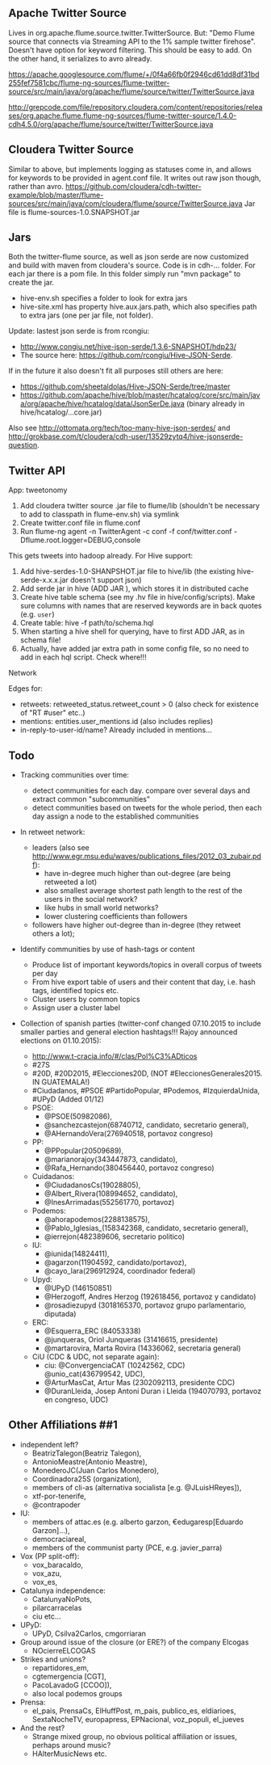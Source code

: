 ## Apache Twitter Source ##
Lives in org.apache.flume.source.twitter.TwitterSource. But: "Demo Flume source that connects via Streaming API to the 1% sample twitter firehose". Doesn't have option for keyword filtering. This should be easy to add. On the other hand, it serializes to avro already.

https://apache.googlesource.com/flume/+/0f4a66fb0f2946cd61dd8df31bd255fef7581cbc/flume-ng-sources/flume-twitter-source/src/main/java/org/apache/flume/source/twitter/TwitterSource.java

http://grepcode.com/file/repository.cloudera.com/content/repositories/releases/org.apache.flume.flume-ng-sources/flume-twitter-source/1.4.0-cdh4.5.0/org/apache/flume/source/twitter/TwitterSource.java

## Cloudera Twitter Source ##
Similar to above, but implements logging as statuses come in, and allows for keywords to be provided in agent.conf file. It writes out raw json though, rather than avro.
https://github.com/cloudera/cdh-twitter-example/blob/master/flume-sources/src/main/java/com/cloudera/flume/source/TwitterSource.java
Jar file is flume-sources-1.0.SNAPSHOT.jar

## Jars
Both the twitter-flume source, as well as json serde are now customized and build with maven from cloudera's source. Code is in cdh-... folder. For each jar there is a pom file. In this folder simply run "mvn package" to create the jar.

- hive-env.sh specifies a folder to look for extra jars
- hive-site.xml has property hive.aux.jars.path, which also specifies path to extra jars (one per jar file, not folder).

Update: lastest json serde is from rcongiu: 

- http://www.congiu.net/hive-json-serde/1.3.6-SNAPSHOT/hdp23/
- The source here: https://github.com/rcongiu/Hive-JSON-Serde. 

If in the future it also doesn't fit all purposes still others are here:

- https://github.com/sheetaldolas/Hive-JSON-Serde/tree/master
- https://github.com/apache/hive/blob/master/hcatalog/core/src/main/java/org/apache/hive/hcatalog/data/JsonSerDe.java (binary already in hive/hcatalog/...core.jar)

Also see http://ottomata.org/tech/too-many-hive-json-serdes/ and http://grokbase.com/t/cloudera/cdh-user/13529zytq4/hive-jsonserde-question.

## Twitter API ##

App: tweetonomy

1. Add cloudera twitter source .jar file to flume/lib (shouldn't be necessary to add to classpath in flume-env.sh) via symlink
2. Create twitter.conf file in flume.conf
3. Run flume-ng agent -n TwitterAgent -c conf -f conf/twitter.conf -Dflume.root.logger=DEBUG,console

This gets tweets into hadoop already. For Hive support:

1. Add hive-serdes-1.0-SHANPSHOT.jar file to hive/lib (the existing hive-serde-x.x.x.jar doesn't support json)
2. Add serde jar in hive (ADD JAR <path to serde.jar>), which stores it in distributed cache
3. Create hive table schema (see my .hv file in hive/config/scripts). Make sure columns with names that are reserved keywords are in back quotes (e.g. `user`)
4. Create table: hive -f path/to/schema.hql
5. When starting a hive shell for querying, have to first ADD JAR, as in schema file!
6. Actually, have added jar extra path in some config file, so no need to add in each hql script. Check where!!! 

Network

Edges for:
- retweets: retweeted_status.retweet_count > 0 (also check for existence of "RT #user" etc..)
- mentions: entities.user_mentions.id (also includes replies)
- in-reply-to-user-id/name? Already included in mentions...

## Todo ##
- Tracking communities over time: 
    - detect communities for each day. compare over several days and extract common "subcommunities"
    - detect communities based on tweets for the whole period, then each day assign a node to
    the established communities


- In retweet network:
    + leaders (also see http://www.egr.msu.edu/waves/publications_files/2012_03_zubair.pdf): 
        + have in-degree much higher than out-degree (are being retweeted a lot) 
        + also smallest average shortest path length to the rest of the users in the social network?
        + like hubs in small world networks?
        + lower clustering coefficients than followers
    + followers have higher out-degree than in-degree (they retweet others a lot); 

- Identify communities by use of hash-tags or content
    + Produce list of important keywords/topics in overall corpus of tweets per day
    + From hive export table of users and their content that day, i.e. hash tags, identified topics etc.
    + Cluster users by common topics
    + Assign user a cluster label

- Collection of spanish parties (twitter-conf changed 07.10.2015 to include smaller parties and general election hashtags!!! Rajoy announced elections on 01.10.2015):
    - http://www.t-cracia.info/#/clas/Pol%C3%ADticos
    - #27S
    - #20D, #20D2015, #Elecciones20D, (NOT #EleccionesGenerales2015. IN GUATEMALA!)
    - #Ciudadanos, #PSOE #PartidoPopular, #Podemos, #IzquierdaUnida, #UPyD (Added 01/12)
    - PSOE: 
        -  @PSOE(50982086), 
        -  @sanchezcastejon(68740712, candidato, secretario general), 
        -  @AHernandoVera(276940518, portavoz congreso)
    - PP: 
        - @PPopular(20509689), 
        - @marianorajoy(343447873, candidato), 
        - @Rafa_Hernando(380456440, portavoz congreso)
    - Cuidadanos: 
        - @CiudadanosCs(19028805), 
        - @Albert_Rivera(108994652, candidato), 
        - @InesArrimadas(552561770, portavoz)
    - Podemos: 
        - @ahorapodemos(2288138575), 
        - @Pablo_Iglesias_(158342368, candidato, secretario general), 
        - @ierrejon(482389606, secretario politico)
    - IU: 
        - @iunida(14824411), 
        - @agarzon(11904592, candidato/portavoz), 
        - @cayo_lara(296912924, coordinador federal)
    - Upyd:
        - @UPyD (146150851)
        - @Herzogoff, Andres Herzog (192618456, portavoz y candidato)
        - @rosadiezupyd (3018165370, portavoz grupo parlamentario, diputada)
    - ERC:
        - @Esquerra_ERC (84053338)
        - @junqueras, Oriol Junqueras (31416615, presidente)
        - @martarovira, Marta Rovira (14336062, secretaria general)
    - CiU (CDC & UDC, not separate again):
        - ciu: @ConvergenciaCAT (10242562, CDC) @unio_cat(436799542, UDC), 
        - @ArturMasCat, Artur Mas (2302092113, presidente CDC)
        - @DuranLleida, Josep Antoni Duran i Lleida (194070793, portavoz en congreso, UDC)

## Other Affiliations ##1
- independent left? 
    - BeatrizTalegon(Beatriz Talegon), 
    - AntonioMeastre(Antonio Meastre), 
    - MonederoJC(Juan Carlos Monedero), 
    - Coordinadora25S (organization), 
    - members of cli-as (alternativa socialista [e.g. @JLuisHReyes]), 
    - xtf-por-tenerife, 
    - @contrapoder
- IU: 
    - members of attac.es (e.g. alberto garzon, €edugaresp[Eduardo Garzon]...), 
    - democraciareal, 
    - members of the communist party (PCE, e.g. javier_parra)
- Vox (PP split-off): 
    - vox_baracaldo, 
    - vox_azu, 
    - vox_es, 
- Catalunya independence: 
    - CatalunyaNoPots, 
    - pilarcarracelas
    - ciu etc... 
- UPyD:
    - UPyD, Csilva2Carlos, cmgorriaran
- Group around issue of the closure (or ERE?) of the company Elcogas 
    - NOcierreELCOGAS
- Strikes and unions? 
    - repartidores_em, 
    - cgtemergencia [CGT], 
    - PacoLavadoG [CCOO]), 
    - also local podemos groups
- Prensa:
    - el_pais, PrensaCs, ElHuffPost, m_pais, publico_es, eldiarioes, SextaNocheTV, europapress, EPNacional, voz_populi, el_jueves
- And the rest? 
    - Strange mixed group, no obvious political affiliation or issues, perhaps around music? 
    - HAlterMusicNews etc.


